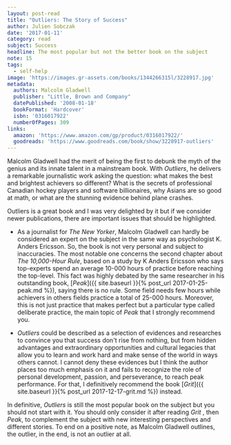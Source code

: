 ```yaml
---
layout: post-read
title: "Outliers: The Story of Success"
author: Julien Sobczak
date: '2017-01-11'
category: read
subject: Success
headline: The most popular but not the better book on the subject
note: 15
tags:
  - self-help
image: 'https://images.gr-assets.com/books/1344266315l/3228917.jpg'
metadata:
  authors: Malcolm Gladwell
  publisher: "Little, Brown and Company"
  datePublished: '2008-01-18'
  bookFormat: 'Hardcover'
  isbn: '0316017922'
  numberOfPages: 309
links:
  amazon: 'https://www.amazon.com/gp/product/0316017922/'
  goodreads: 'https://www.goodreads.com/book/show/3228917-outliers'
---
```



Malcolm Gladwell had the merit of being the first to debunk the myth of the genius and its innate talent in a mainstream book. With *Outliers*, he delivers a remarkable journalistic work asking the question: what makes the best and brightest achievers so different? What is the secrets of professional Canadian hockey players and software billionaires, why Asians are so good at math, or what are the stunning evidence behind plane crashes.

Outliers is a great book and I was very delighted by it but if we consider newer publications, there are important issues that should be highlighted.

- As a journalist for *The New Yorker*, Malcolm Gladwell can hardly be considered an expert on the subject in the same way as psychologist K. Anders Ericsson. So, the book is not very personal and subject to inaccuracies. The most notable one concerns the second chapter about *The 10,000-Hour Rule*, based on a study by K Anders Ericsson who says top-experts spend an average 10-000 hours of practice before reaching the top-level. This fact was highly debated by the same researcher in his outstanding book, [*Peak*]({{ site.baseurl }}{% post_url 2017-01-25-peak.md %}), saying there is no rule. Some field needs few hours while achievers in others fields practice a total of 25-000 hours. Moreover, this is not just practice that makes perfect but a particular type called deliberate practice, the main topic of *Peak* that I strongly recommend you.

- *Outliers* could be described as a selection of evidences and researches to convince you that success don't rise from nothing, but from hidden advantages and extraordinary opportunities and cultural legacies that allow you to learn and work hard and make sense of the world in ways others cannot. I cannot deny these evidences but I think the author places too much emphasis on it and fails to recognize the role of personal development, passion, and perseverance, to reach peak performance. For that, I definitively recommend the book [*Grit*]({{ site.baseurl }}{% post_url 2017-12-17-grit.md %}) instead.

In definitive, *Outliers* is still the most popular book on the subject but you should not start with it. You should only consider it after reading *Grit* , then *Peak*, to complement the subject with new interesting perspectives and different stories. To end on a positive note, as Malcolm Gladwell outlines, the outlier, in the end, is not an outlier at all.
